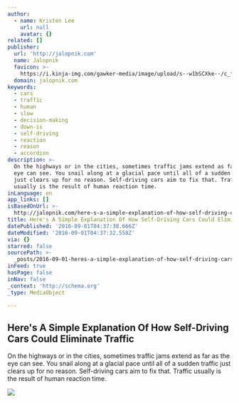 ```yaml
---
author:
  - name: Kristen Lee
    url: null
    avatar: {}
related: []
publisher:
  url: 'http://jalopnik.com'
  name: Jalopnik
  favicon: >-
    https://i.kinja-img.com/gawker-media/image/upload/s--w1bSCXke--/c_fill,fl_progressive,g_center,h_80,q_80,w_80/aqhdzcldymb9mkltfhxh.png
  domain: jalopnik.com
keywords:
  - cars
  - traffic
  - human
  - slow
  - decision-making
  - down-is
  - self-driving
  - reaction
  - reason
  - accordion
description: >-
  On the highways or in the cities, sometimes traffic jams extend as far as the
  eye can see. You snail along at a glacial pace until all of a sudden traffic
  just clears up for no reason. Self-driving cars aim to fix that. Traffic
  usually is the result of human reaction time.
inLanguage: en
app_links: []
isBasedOnUrl: >-
  http://jalopnik.com/here-s-a-simple-explanation-of-how-self-driving-cars-co-1785996633?utm_campaign=socialflow_gizmodo_facebook&utm_source=gizmodo_facebook&utm_medium=socialflow
title: Here's A Simple Explanation Of How Self-Driving Cars Could Eliminate Traffic
datePublished: '2016-09-01T04:37:38.666Z'
dateModified: '2016-09-01T04:37:32.558Z'
via: {}
starred: false
sourcePath: >-
  _posts/2016-09-01-heres-a-simple-explanation-of-how-self-driving-cars-could-e.md
inFeed: true
hasPage: false
inNav: false
_context: 'http://schema.org'
_type: MediaObject

---
```

<article style=""><h1>Here's A Simple Explanation Of How Self-Driving Cars Could Eliminate Traffic</h1><p>On the highways or in the cities, sometimes traffic jams extend as far as the eye can see. You snail along at a glacial pace until all of a sudden traffic just clears up for no reason. Self-driving cars aim to fix that. Traffic usually is the result of human reaction time.</p><img src="https://i.kinja-img.com/gawker-media/image/upload/s--qaw-l51P--/c_fill,fl_progressive,g_center,h_450,q_80,w_800/kpuwpwvt2ywrweibiior.gif" /></article>